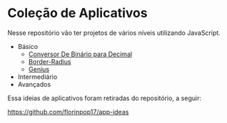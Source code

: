 # Coleção de Aplicativos

Nesse repositório vão ter projetos de vários níveis utilizando JavaScript.

- Básico 
  - [Conversor De Binário para Decimal](https://github.com/Paulobittencourts/projetos/tree/main/BinaryToDecimal)
  - [Border-Radius](https://github.com/Paulobittencourts/projetos/tree/main/Border-radius)
  - [Genius](https://github.com/Paulobittencourts/projetos/tree/main/Genius)
- Intermediário 
- Avançados 

Essa ideias de aplicativos foram retiradas do repositório, a seguir:

 https://github.com/florinpop17/app-ideas

 
